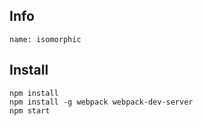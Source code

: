## Info
```
name: isomorphic
```
## Install
```shell
npm install
npm install -g webpack webpack-dev-server
npm start
```
